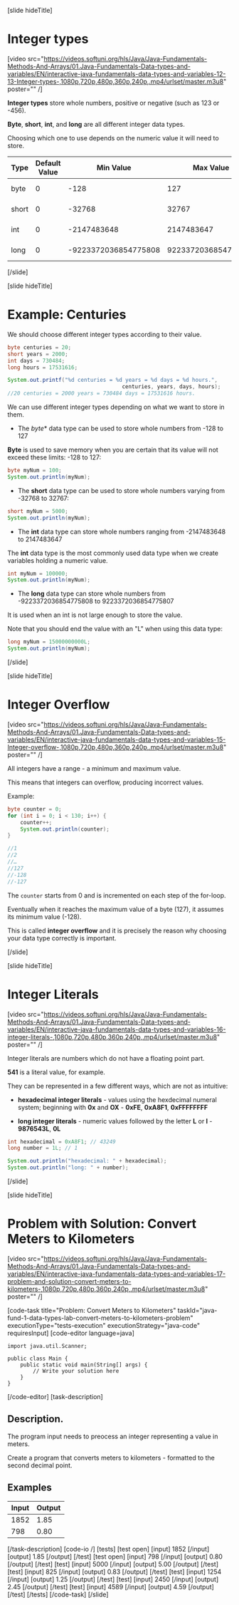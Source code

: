 [slide hideTitle]
# Integer types

[video src="https://videos.softuni.org/hls/Java/Java-Fundamentals-Methods-And-Arrays/01.Java-Fundamentals-Data-types-and-variables/EN/interactive-java-fundamentals-data-types-and-variables-12-13-Integer-types-,1080p,720p,480p,360p,240p,.mp4/urlset/master.m3u8" poster="" /]

**Integer types** store whole numbers, positive or negative (such as 123 or -456).

**Byte**, **short**, **int**, and **long** are all different integer data types. 

Choosing which one to use depends on the numeric value it will need to store.

|Type| Default Value | Min Value | Max Value| Size |
|-----|------|-----|------|-----|
| byte | 0 | -128 | 127 | 8 bit |
| short | 0 | -32768 | 32767 | 16 bit |
| int | 0 | -2147483648 | 2147483647 | 32 bit |
| long | 0 | -9223372036854775808 | 9223372036854775807 | 64 bit |

[/slide]

[slide hideTitle]
# Example: Centuries

We should choose different integer types according to their value.

```java live
byte centuries = 20; 
short years = 2000; 
int days = 730484;
long hours = 17531616; 

System.out.printf("%d centuries = %d years = %d days = %d hours.", 
                                    centuries, years, days, hours);
//20 centuries = 2000 years = 730484 days = 17531616 hours.
```

We can use different integer types depending on what we want to store in them. 

- The *byte** data type can be used to store whole numbers from -128 to 127

**Byte** is used to save memory when you are certain that its value will not exceed these limits: -128 to 127:

```java live
byte myNum = 100;
System.out.println(myNum);
```

- The **short** data type can be used to store whole numbers varying from -32768 to 32767:

```java live
short myNum = 5000;
System.out.println(myNum);
```

- The **int** data type can store whole numbers ranging from -2147483648 to 2147483647

The **int** data type is the most commonly used data type when we create variables holding a numeric value.

```java live
int myNum = 100000;
System.out.println(myNum);
```

- The **long** data type can store whole numbers from -9223372036854775808  to 9223372036854775807

It is used when an int is not large enough to store the value.

Note that you should end the value with an "L" when using this data type:

```java live
long myNum = 15000000000L;
System.out.println(myNum);
```
[/slide]

[slide hideTitle]
# Integer Overflow

[video src="https://videos.softuni.org/hls/Java/Java-Fundamentals-Methods-And-Arrays/01.Java-Fundamentals-Data-types-and-variables/EN/interactive-java-fundamentals-data-types-and-variables-15-Integer-overflow-,1080p,720p,480p,360p,240p,.mp4/urlset/master.m3u8" poster="" /]

All integers have a range - a minimum and maximum value. 

This means that integers can overflow, producing incorrect values. 

Example:

```java
byte counter = 0;
for (int i = 0; i < 130; i++) {
    counter++;
    System.out.println(counter);
}

//1
//2
//…
//127
//-128
//-127
```

The `counter` starts from 0 and is incremented on each step of the for-loop. 

Eventually when it reaches the maximum value of a byte (127), it assumes its minimum value (-128). 

This is called **integer overflow** and it is precisely the reason why choosing your data type correctly is important. 

[/slide]

[slide hideTitle]
# Integer Literals

[video src="https://videos.softuni.org/hls/Java/Java-Fundamentals-Methods-And-Arrays/01.Java-Fundamentals-Data-types-and-variables/EN/interactive-java-fundamentals-data-types-and-variables-16-integer-literals-,1080p,720p,480p,360p,240p,.mp4/urlset/master.m3u8" poster="" /]

Integer literals are numbers which do not have a floating point part. 

**541** is a literal value, for example.

They can be represented in a few different ways, which are not as intuitive:

- **hexadecimal integer literals** - values using the hexdecimal numeral system; beginning with **0x** and **OX** - **0xFE**, **0xA8F1**, **0xFFFFFFFF**

- **long integer literals** - numeric values followed by the letter **L** or **l** - **9876543L**, **0L**

```java live
int hexadecimal = 0xA8F1; // 43249
long number = 1L; // 1

System.out.println("hexadecimal: " + hexadecimal);
System.out.println("long: " + number);
```

[/slide]


[slide hideTitle]
# Problem with Solution: Convert Meters to Kilometers

[video src="https://videos.softuni.org/hls/Java/Java-Fundamentals-Methods-And-Arrays/01.Java-Fundamentals-Data-types-and-variables/EN/interactive-java-fundamentals-data-types-and-variables-17-problem-and-solution-convert-meters-to-kilometers-,1080p,720p,480p,360p,240p,.mp4/urlset/master.m3u8" poster="" /]

[code-task title="Problem: Convert Meters to Kilometers" taskId="java-fund-1-data-types-lab-convert-meters-to-kilometers-problem" executionType="tests-execution" executionStrategy="java-code" requiresInput]
[code-editor language=java]
```
import java.util.Scanner;

public class Main {
    public static void main(String[] args) {
        // Write your solution here
    }
}
```
[/code-editor]
[task-description]
## Description.

The program input needs to preocess an integer representing a value in meters.

Create a program that converts meters to kilometers - formatted to the second decimal point.

## Examples
|**Input**|**Output**|
|-----|------|
| 1852 | 1.85 |
| 798 | 0.80 |


[/task-description]
[code-io /]
[tests]
[test open]
[input]
1852
[/input]
[output]
1.85
[/output]
[/test]
[test open]
[input]
798
[/input]
[output]
0.80
[/output]
[/test]
[test]
[input]
5000
[/input]
[output]
5.00
[/output]
[/test]
[test]
[input]
825
[/input]
[output]
0.83
[/output]
[/test]
[test]
[input]
1254
[/input]
[output]
1.25
[/output]
[/test]
[test]
[input]
2450
[/input]
[output]
2.45
[/output]
[/test]
[test]
[input]
4589
[/input]
[output]
4.59
[/output]
[/test]
[/tests]
[/code-task]
[/slide]
